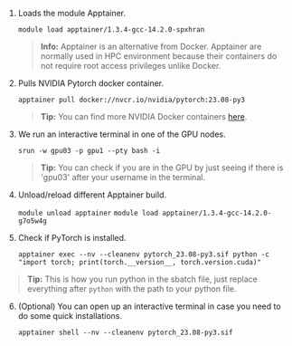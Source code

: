 1. Loads the module Apptainer. 
	
 	`module load apptainer/1.3.4-gcc-14.2.0-spxhran`
	
	> **Info:** Apptainer is an alternative from Docker. Apptainer are normally used in HPC environment because their containers do not require root access privileges unlike Docker.
	
2. Pulls NVIDIA Pytorch docker container.
	
 	`apptainer pull docker://nvcr.io/nvidia/pytorch:23.08-py3`

	> **Tip:** You can find more NVIDIA Docker containers [here](https://catalog.ngc.nvidia.com/containers?filters=&orderBy=weightPopularDESC&query=&page=&pageSize=).

3. We run an interactive terminal in one of the GPU nodes.
	
 	`srun -w gpu03 -p gpu1 --pty bash -i`

	> **Tip:** You can check if you are in the GPU by just seeing if there is 'gpu03' after your username in the terminal.

4. Unload/reload different Apptainer build.
	
 	`module unload apptainer`
	`module load apptainer/1.3.4-gcc-14.2.0-g7o5w4g`

5. Check if PyTorch is installed.

   `apptainer exec --nv --cleanenv pytorch_23.08-py3.sif python -c "import torch; print(torch.__version__, torch.version.cuda)"`

> 	**Tip:** This is how you run python in the sbatch file, just replace everything after `python` with the path to your python file.

6. (Optional) You can open up an interactive terminal in case you need to do some quick installations.
	
 	`apptainer shell --nv --cleanenv pytorch_23.08-py3.sif`
